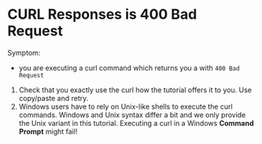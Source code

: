 # CURL Responses is 400 Bad Request

Symptom: 
* you are executing a curl command which returns you a with ```400 Bad Request```

1. Check that you exactly use the curl how the tutorial offers it to you. Use copy/paste and retry.
2. Windows users have to rely on Unix-like shells to execute the curl commands. Windows and Unix syntax differ a bit and we only provide the Unix variant in this tutorial. Executing a curl in a Windows **Command Prompt** might fail!